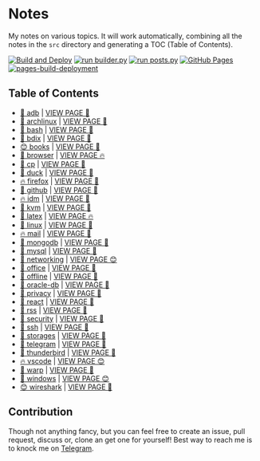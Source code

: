 # Notes

My notes on various topics. It will work automatically, combining all the notes in the `src` directory and generating a TOC (Table of Contents).

[![Build and Deploy](https://github.com/SharafatKarim/notes/actions/workflows/action.yml/badge.svg)](https://github.com/SharafatKarim/notes/actions/workflows/action.yml)
[![run builder.py](https://github.com/SharafatKarim/notes/actions/workflows/action.yml/badge.svg)](https://github.com/SharafatKarim/notes/actions/workflows/action.yml)
[![run posts.py](https://github.com/SharafatKarim/notes/actions/workflows/posts.yml/badge.svg)](https://github.com/SharafatKarim/notes/actions/workflows/posts.yml)
[![GitHub Pages](https://github.com/SharafatKarim/notes/actions/workflows/gh-pages.yml/badge.svg)](https://github.com/SharafatKarim/notes/actions/workflows/gh-pages.yml)
[![pages-build-deployment](https://github.com/SharafatKarim/notes/actions/workflows/pages/pages-build-deployment/badge.svg)](https://github.com/SharafatKarim/notes/actions/workflows/pages/pages-build-deployment)


## Table of Contents

- [🍕 adb](src/adb.md) | <a href='https://sharafat.is-a.dev/notes/adb' target='_blank'>VIEW PAGE 🌈</a>
- [🤖 archlinux](src/archlinux.md) | <a href='https://sharafat.is-a.dev/notes/archlinux' target='_blank'>VIEW PAGE 🚀</a>
- [🌈 bash](src/bash.md) | <a href='https://sharafat.is-a.dev/notes/bash' target='_blank'>VIEW PAGE 🍕</a>
- [🌈 bdix](src/bdix.md) | <a href='https://sharafat.is-a.dev/notes/bdix' target='_blank'>VIEW PAGE 🤖</a>
- [😊 books](src/books.md) | <a href='https://sharafat.is-a.dev/notes/books' target='_blank'>VIEW PAGE 🤖</a>
- [🤖 browser](src/browser.md) | <a href='https://sharafat.is-a.dev/notes/browser' target='_blank'>VIEW PAGE 🔥</a>
- [🍕 cp](src/cp.md) | <a href='https://sharafat.is-a.dev/notes/cp' target='_blank'>VIEW PAGE 🎸</a>
- [🌈 duck](src/duck.md) | <a href='https://sharafat.is-a.dev/notes/duck' target='_blank'>VIEW PAGE 🎸</a>
- [🔥 firefox](src/firefox.md) | <a href='https://sharafat.is-a.dev/notes/firefox' target='_blank'>VIEW PAGE 🌈</a>
- [🎸 github](src/github.md) | <a href='https://sharafat.is-a.dev/notes/github' target='_blank'>VIEW PAGE 👾</a>
- [🔥 idm](src/idm.md) | <a href='https://sharafat.is-a.dev/notes/idm' target='_blank'>VIEW PAGE 🎉</a>
- [🎸 kvm](src/kvm.md) | <a href='https://sharafat.is-a.dev/notes/kvm' target='_blank'>VIEW PAGE 🚀</a>
- [🎉 latex](src/latex.md) | <a href='https://sharafat.is-a.dev/notes/latex' target='_blank'>VIEW PAGE 🔥</a>
- [🌟 linux](src/linux.md) | <a href='https://sharafat.is-a.dev/notes/linux' target='_blank'>VIEW PAGE 🌈</a>
- [🔥 mail](src/mail.md) | <a href='https://sharafat.is-a.dev/notes/mail' target='_blank'>VIEW PAGE 🌈</a>
- [🌈 mongodb](src/mongodb.md) | <a href='https://sharafat.is-a.dev/notes/mongodb' target='_blank'>VIEW PAGE 🌈</a>
- [👾 mysql](src/mysql.md) | <a href='https://sharafat.is-a.dev/notes/mysql' target='_blank'>VIEW PAGE 🎉</a>
- [🤖 networking](src/networking.md) | <a href='https://sharafat.is-a.dev/notes/networking' target='_blank'>VIEW PAGE 😊</a>
- [🎸 office](src/office.md) | <a href='https://sharafat.is-a.dev/notes/office' target='_blank'>VIEW PAGE 👾</a>
- [🤖 offline](src/offline.md) | <a href='https://sharafat.is-a.dev/notes/offline' target='_blank'>VIEW PAGE 🌈</a>
- [🍕 oracle-db](src/oracle-db.md) | <a href='https://sharafat.is-a.dev/notes/oracle-db' target='_blank'>VIEW PAGE 👾</a>
- [🚀 privacy](src/privacy.md) | <a href='https://sharafat.is-a.dev/notes/privacy' target='_blank'>VIEW PAGE 🍕</a>
- [🎉 react](src/react.md) | <a href='https://sharafat.is-a.dev/notes/react' target='_blank'>VIEW PAGE 👾</a>
- [🍕 rss](src/rss.md) | <a href='https://sharafat.is-a.dev/notes/rss' target='_blank'>VIEW PAGE 🚀</a>
- [🌟 security](src/security.md) | <a href='https://sharafat.is-a.dev/notes/security' target='_blank'>VIEW PAGE 🌈</a>
- [👾 ssh](src/ssh.md) | <a href='https://sharafat.is-a.dev/notes/ssh' target='_blank'>VIEW PAGE 🤖</a>
- [🤖 storages](src/storages.md) | <a href='https://sharafat.is-a.dev/notes/storages' target='_blank'>VIEW PAGE 🌈</a>
- [🌈 telegram](src/telegram.md) | <a href='https://sharafat.is-a.dev/notes/telegram' target='_blank'>VIEW PAGE 🌈</a>
- [🎉 thunderbird](src/thunderbird.md) | <a href='https://sharafat.is-a.dev/notes/thunderbird' target='_blank'>VIEW PAGE 🎉</a>
- [🔥 vscode](src/vscode.md) | <a href='https://sharafat.is-a.dev/notes/vscode' target='_blank'>VIEW PAGE 😊</a>
- [🎉 warp](src/warp.md) | <a href='https://sharafat.is-a.dev/notes/warp' target='_blank'>VIEW PAGE 🤖</a>
- [🌈 windows](src/windows.md) | <a href='https://sharafat.is-a.dev/notes/windows' target='_blank'>VIEW PAGE 😊</a>
- [😊 wireshark](src/wireshark.md) | <a href='https://sharafat.is-a.dev/notes/wireshark' target='_blank'>VIEW PAGE 🤖</a>

## Contribution

Though not anything fancy, but you can feel free to create an issue, pull request, discuss or, clone an get one for yourself!
Best way to reach me is to knock me on [Telegram](https://t.me/SharafatKarim).

